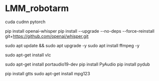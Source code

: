 # LMM_robotarm

cuda 
cudnn
pytorch

pip install openai-whisper
pip install --upgrade --no-deps --force-reinstall git+https://github.com/openai/whisper.git

sudo apt update && sudo apt upgrade -y
sudo apt install ffmpeg -y

sudo apt-get install vlc

sudo apt-get install portaudio19-dev
pip install PyAudio
pip install pydub

pip install gtts
sudo apt-get install mpg123
